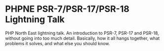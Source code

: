 # PHPNE PSR-7/PSR-17/PSR-18 Lightning Talk

PHP North East lightning talk.
An introduction to PSR-7, PSR-17 and PSR-18, without going into too much detail.
Basically, how it all hangs together, what problems it solves, and what else you should know.

